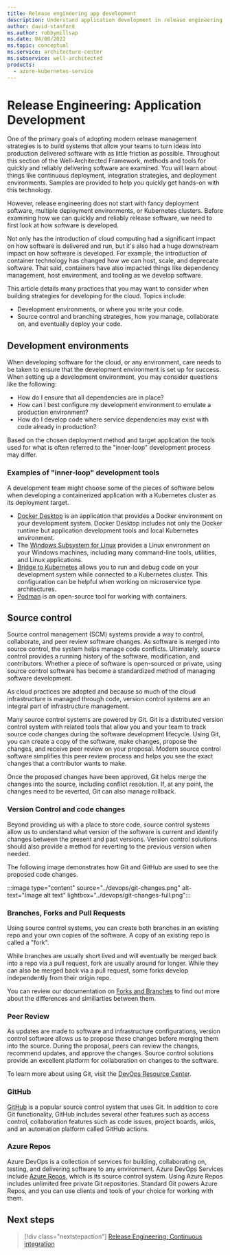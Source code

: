 ```yaml
---
title: Release engineering app development
description: Understand application development in release engineering. Build systems so your teams can turn ideas into production-delivered software with minimal friction.
author: david-stanford
ms.author: robbymillsap
ms.date: 04/08/2022
ms.topic: conceptual
ms.service: architecture-center
ms.subservice: well-architected
products:
  - azure-kubernetes-service
---
```


# Release Engineering: Application Development

One of the primary goals of adopting modern release management strategies is to build systems that allow your teams to turn ideas into production delivered software with as little friction as possible. Throughout this section of the Well-Architected Framework, methods and tools for quickly and reliably delivering software are examined. You will learn about things like continuous deployment, integration strategies, and deployment environments. Samples are provided to help you quickly get hands-on with this technology.

However, release engineering does not start with fancy deployment software, multiple deployment environments, or Kubernetes clusters. Before examining how we can quickly and reliably release software, we need to first look at how software is developed. 

Not only has the introduction of cloud computing had a significant impact on how software is delivered and run, but it's also had a huge downstream impact on how software is developed. For example, the introduction of container technology has changed how we can host, scale, and deprecate software. That said, containers have also impacted things like dependency management, host environment, and tooling as we develop software.

This article details many practices that you may want to consider when building strategies for developing for the cloud. Topics include:

- Development environments, or where you write your code.
- Source control and branching strategies, how you manage, collaborate on, and eventually deploy your code.

## Development environments

When developing software for the cloud, or any environment, care needs to be taken to ensure that the development environment is set up for success. When setting up a development environment, you may consider questions like the following:

- How do I ensure that all dependencies are in place?
- How can I best configure my development environment to emulate a production environment?
- How do I develop code where service dependencies may exist with code already in production?

Based on the chosen deployment method and target application the tools used for what is often referred to the "inner-loop" development process may differ. 

### Examples of "inner-loop" development tools

A development team might choose some of the pieces of software below when developing a containerized application with a Kubernetes cluster as its deployment target.

- [Docker Desktop](https://www.docker.com/products/docker-desktop) is an application that provides a Docker environment on your development system. Docker Desktop includes not only the Docker runtime but application development tools and local Kubernetes environment. 
- The [Windows Subsystem for Linux](/windows/wsl/) provides a Linux environment on your Windows machines, including many command-line tools, utilities, and Linux applications.
- [Bridge to Kubernetes](/visualstudio/containers/bridge-to-kubernetes) allows you to run and debug code on your development system while connected to a Kubernetes cluster. This configuration can be helpful when working on microservice type architectures. 
- [Podman](https://developers.redhat.com/articles/podman-next-generation-linux-container-tools) is an open-source tool for working with containers.

## Source control

Source control management (SCM) systems provide a way to control, collaborate, and peer review software changes. As software is merged into source control, the system helps manage code conflicts. Ultimately, source control provides a running history of the software, modification, and contributors. Whether a piece of software is open-sourced or private, using source control software has become a standardized method of managing software development. 

As cloud practices are adopted and because so much of the cloud infrastructure is managed through code, version control systems are an integral part of infrastructure management.

Many source control systems are powered by Git. Git is a distributed version control system with related tools that allow you and your team to track source code changes during the software development lifecycle. Using Git, you can create a copy of the software, make changes, propose the changes, and receive peer review on your proposal. Modern source control software simplifies this peer review process and helps you see the exact changes that a contributor wants to make. 

Once the proposed changes have been approved, Git helps merge the changes into the source, including conflict resolution. If, at any point, the changes need to be reverted, Git can also manage rollback.

### Version Control and code changes

Beyond providing us with a place to store code, source control systems allow us to understand what version of the software is current and identify changes between the present and past versions. Version control solutions should also provide a method for reverting to the previous version when needed.

The following image demonstrates how Git and GitHub are used to see the proposed code changes.

:::image type="content" source="../devops/git-changes.png" alt-text="Image alt text" lightbox="../devops/git-changes-full.png":::

### Branches, Forks and Pull Requests

Using source control systems, you can create both branches in an existing repo and your own copies of the software. A copy of an existing repo is called a "fork". 

While branches are usually short lived and will eventually be merged back into a repo via a pull request, fork are usually around for longer. While they can also be merged back via a pull request, some forks develop independently from their origin repo.

You can review our documentation on [Forks and Branches](/azure/devops/repos/git/forks) to find out more about the differences and similiarties between them.

### Peer Review

As updates are made to software and infrastructure configurations, version control software allows us to propose these changes before merging them into the source. During the proposal, peers can review the changes, recommend updates, and approve the changes. Source control solutions provide an excellent platform for collaboration on changes to the software.

To learn more about using Git, visit the [DevOps Resource Center](/devops/develop/git/what-is-git).

### GitHub

[GitHub](https://github.com) is a popular source control system that uses Git. In addition to core Git functionality, GitHub includes several other features such as access control, collaboration features such as code issues, project boards, wikis, and an automation platform called GitHub actions.

### Azure Repos

Azure DevOps is a collection of services for building, collaborating on, testing, and delivering software to any environment. Azure DevOps Services include [Azure Repos](/azure/devops/repos), which is its source control system. Using Azure Repos includes unlimited free private Git repositories. Standard Git powers Azure Repos, and you can use clients and tools of your choice for working with them.

## Next steps

> [!div class="nextstepaction"]
> [Release Engineering: Continuous integration](./release-engineering-ci.md)
